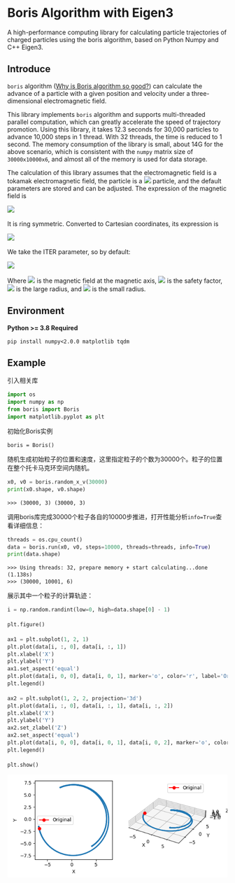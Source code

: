 # Boris Algorithm with Eigen3

A high-performance computing library for calculating particle trajectories of charged particles using the boris algorithm, based on Python Numpy and C++ Eigen3.

## Introduce

`boris` algorithm \([Why is Boris algorithm so good?](https://pubs.aip.org/aip/pop/article-abstract/20/8/084503/317652/Why-is-Boris-algorithm-so-good?redirectedFrom=fulltext)\) can calculate the advance of a particle with a given position and velocity under a three-dimensional electromagnetic field.

This library implements `boris` algorithm and supports multi-threaded parallel computation, which can greatly accelerate the speed of trajectory promotion. Using this library, it takes 12.3 seconds for 30,000 particles to advance 10,000 steps in 1 thread. With 32 threads, the time is reduced to 1 second. The memory consumption of the library is small, about 14G for the above scenario, which is consistent with the `numpy` matrix size of `30000x10000x6`, and almost all of the memory is used for data storage.

The calculation of this library assumes that the electromagnetic field is a tokamak electromagnetic field, the particle is a <img src="https://latex.codecogs.com/svg.image?\alpha" /> particle, and the default parameters are stored and can be adjusted. The expression of the magnetic field is

<img src="https://latex.codecogs.com/svg.image?\mathbf{B}=\frac{B_0}{q_0}\left(\frac{z}{r}\mathbf{e}_r+\frac{q_0%20R_0}{r}\mathbf{e}_\phi+(-1+\frac{R_0}{r})\mathbf{e}_z\right)" />

It is ring symmetric. Converted to Cartesian coordinates, its expression is

<img src="https://latex.codecogs.com/svg.image?\mathbf{B}=\frac{B_0}{q_0}\left(\frac{-q_0%20R_0%20y+z%20x}{x^2+y^2}\mathbf{e}_x+\frac{q_0%20R_0%20x+z%20y}{x^2+y^2}\mathbf{e}_y+\left(-1+\frac{R_0}{\sqrt{x^2+y^2}}\right)\mathbf{e}_z\right)" />

We take the ITER parameter, so by default:

<img src="https://latex.codecogs.com/svg.image?B_0=5\;\mathrm{T}\quad%20q_0=2.5\quad%20R_0=6.2\;\mathrm{m}\quad%20r_0=2.0\;\mathrm{m}" />

Where <img src="https://latex.codecogs.com/svg.image?B_0" /> is the magnetic field at the magnetic axis, <img src="https://latex.codecogs.com/svg.image?q_0" /> is the safety factor, <img src="https://latex.codecogs.com/svg.image?R_0" /> is the large radius, and <img src="https://latex.codecogs.com/svg.image?r_0" /> is the small radius.



## Environment

**Python >= 3.8 Required**

```shell
pip install numpy<2.0.0 matplotlib tqdm
```

## Example

引入相关库

```python
import os
import numpy as np
from boris import Boris
import matplotlib.pyplot as plt
```

初始化Boris实例

```
boris = Boris()
```

随机生成初始粒子的位置和速度，这里指定粒子的个数为30000个。粒子的位置在整个托卡马克环空间内随机。

```python
x0, v0 = boris.random_x_v(30000)
print(x0.shape, v0.shape)
```

```
>>> (30000, 3) (30000, 3)
```

调用boris库完成30000个粒子各自的10000步推进，打开性能分析`info=True`查看详细信息：

```python
threads = os.cpu_count()
data = boris.run(x0, v0, steps=10000, threads=threads, info=True)
print(data.shape)
```

```
>>> Using threads: 32, prepare memory + start calculating...done (1.138s)
>>> (30000, 10001, 6)
```

展示其中一个粒子的计算轨迹：

```python
i = np.random.randint(low=0, high=data.shape[0] - 1)

plt.figure()

ax1 = plt.subplot(1, 2, 1)
plt.plot(data[i, :, 0], data[i, :, 1])
plt.xlabel('X')
plt.ylabel('Y')
ax1.set_aspect('equal')
plt.plot(data[i, 0, 0], data[i, 0, 1], marker='o', color='r', label='Original')
plt.legend()

ax2 = plt.subplot(1, 2, 2, projection='3d')
plt.plot(data[i, :, 0], data[i, :, 1], data[i, :, 2])
plt.xlabel('X')
plt.ylabel('Y')
ax2.set_zlabel('Z')
ax2.set_aspect('equal')
plt.plot(data[i, 0, 0], data[i, 0, 1], data[i, 0, 2], marker='o', color='r', label='Original')
plt.legend()

plt.show()
```

![img.png](img.png)
